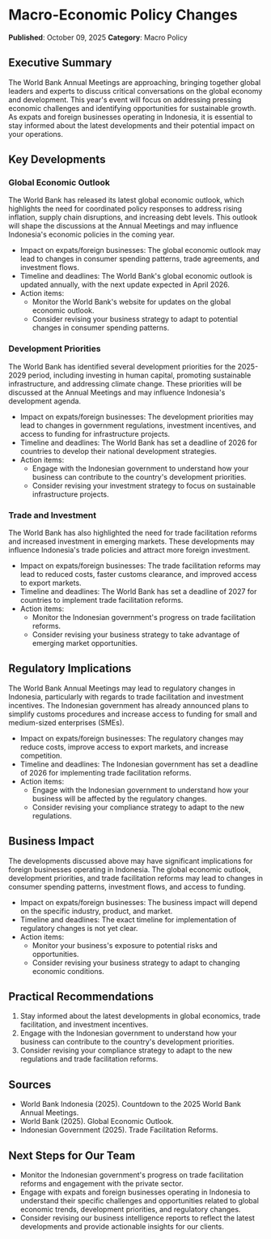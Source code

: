 # Macro-Economic Policy Changes

**Published**: October 09, 2025
**Category**: Macro Policy

## Executive Summary

The World Bank Annual Meetings are approaching, bringing together global leaders and experts to discuss critical conversations on the global economy and development. This year's event will focus on addressing pressing economic challenges and identifying opportunities for sustainable growth. As expats and foreign businesses operating in Indonesia, it is essential to stay informed about the latest developments and their potential impact on your operations.

## Key Developments

### Global Economic Outlook
The World Bank has released its latest global economic outlook, which highlights the need for coordinated policy responses to address rising inflation, supply chain disruptions, and increasing debt levels. This outlook will shape the discussions at the Annual Meetings and may influence Indonesia's economic policies in the coming year.

* Impact on expats/foreign businesses: The global economic outlook may lead to changes in consumer spending patterns, trade agreements, and investment flows.
* Timeline and deadlines: The World Bank's global economic outlook is updated annually, with the next update expected in April 2026.
* Action items:
	+ Monitor the World Bank's website for updates on the global economic outlook.
	+ Consider revising your business strategy to adapt to potential changes in consumer spending patterns.

### Development Priorities
The World Bank has identified several development priorities for the 2025-2029 period, including investing in human capital, promoting sustainable infrastructure, and addressing climate change. These priorities will be discussed at the Annual Meetings and may influence Indonesia's development agenda.

* Impact on expats/foreign businesses: The development priorities may lead to changes in government regulations, investment incentives, and access to funding for infrastructure projects.
* Timeline and deadlines: The World Bank has set a deadline of 2026 for countries to develop their national development strategies.
* Action items:
	+ Engage with the Indonesian government to understand how your business can contribute to the country's development priorities.
	+ Consider revising your investment strategy to focus on sustainable infrastructure projects.

### Trade and Investment
The World Bank has also highlighted the need for trade facilitation reforms and increased investment in emerging markets. These developments may influence Indonesia's trade policies and attract more foreign investment.

* Impact on expats/foreign businesses: The trade facilitation reforms may lead to reduced costs, faster customs clearance, and improved access to export markets.
* Timeline and deadlines: The World Bank has set a deadline of 2027 for countries to implement trade facilitation reforms.
* Action items:
	+ Monitor the Indonesian government's progress on trade facilitation reforms.
	+ Consider revising your business strategy to take advantage of emerging market opportunities.

## Regulatory Implications

The World Bank Annual Meetings may lead to regulatory changes in Indonesia, particularly with regards to trade facilitation and investment incentives. The Indonesian government has already announced plans to simplify customs procedures and increase access to funding for small and medium-sized enterprises (SMEs).

* Impact on expats/foreign businesses: The regulatory changes may reduce costs, improve access to export markets, and increase competition.
* Timeline and deadlines: The Indonesian government has set a deadline of 2026 for implementing trade facilitation reforms.
* Action items:
	+ Engage with the Indonesian government to understand how your business will be affected by the regulatory changes.
	+ Consider revising your compliance strategy to adapt to the new regulations.

## Business Impact

The developments discussed above may have significant implications for foreign businesses operating in Indonesia. The global economic outlook, development priorities, and trade facilitation reforms may lead to changes in consumer spending patterns, investment flows, and access to funding.

* Impact on expats/foreign businesses: The business impact will depend on the specific industry, product, and market.
* Timeline and deadlines: The exact timeline for implementation of regulatory changes is not yet clear.
* Action items:
	+ Monitor your business's exposure to potential risks and opportunities.
	+ Consider revising your business strategy to adapt to changing economic conditions.

## Practical Recommendations

1. Stay informed about the latest developments in global economics, trade facilitation, and investment incentives.
2. Engage with the Indonesian government to understand how your business can contribute to the country's development priorities.
3. Consider revising your compliance strategy to adapt to the new regulations and trade facilitation reforms.

## Sources

* World Bank Indonesia (2025). Countdown to the 2025 World Bank Annual Meetings.
* World Bank (2025). Global Economic Outlook.
* Indonesian Government (2025). Trade Facilitation Reforms.

## Next Steps for Our Team

* Monitor the Indonesian government's progress on trade facilitation reforms and engagement with the private sector.
* Engage with expats and foreign businesses operating in Indonesia to understand their specific challenges and opportunities related to global economic trends, development priorities, and regulatory changes.
* Consider revising our business intelligence reports to reflect the latest developments and provide actionable insights for our clients.